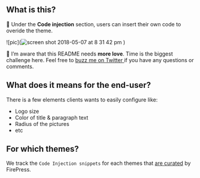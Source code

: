 ## What is this?

🎨 Under the **Code injection** section, users can insert their own code to overide the theme.

![pic](![screen shot 2018-05-07 at 8 31 42 pm](https://user-images.githubusercontent.com/6694151/39731464-bc1a8bb8-5235-11e8-9adf-907c13e40944.jpg)
)

🙈 I’m aware that this README needs **more love**. Time is the biggest challenge here. Feel free to [buzz me on Twitter ](https://twitter.com/askpascalandy) if you have any questions or comments.

## What does it means for the end-user?

There is a few elements clients wants to easily configure like:

- Logo size
- Color of title & paragraph text
- Radius of the pictures
- etc

## For which themes?

We track the `Code Injection snippets` for each themes that [are curated](https://github.com/firepress-org/Ghost-Theme-Curated-Collection/tree/master/01_go) by FirePress.
